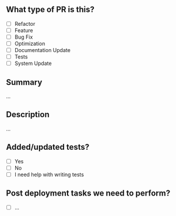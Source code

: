 <!--
     For Work In Progress Pull Requests, please use the Draft PR feature.

     For a timely review/response, please avoid force-pushing additional
     commits if your PR already received reviews or comments.

     Before submitting a Pull Request, please ensure you've done the following:
     - 📖 Read the Advocate Contributing Guide: https://github.com/ouradvocates/.github/docs/create-a-pull-request
     - 📖 Read the Advocate Code of Conduct: https://github.com/ouradvocates/.github/blob/main/CODE_OF_CONDUCT.md
     - 👷‍♀️ Create small PRs. In most cases this will be possible.
     - ✅ Provide tests for your changes.
     - 📝 Use descriptive commit messages.
     - 📗 Update any related documentation and include any relevant screenshots.
-->

## What type of PR is this?

- [ ] Refactor
- [ ] Feature
- [ ] Bug Fix
- [ ] Optimization
- [ ] Documentation Update
- [ ] Tests
- [ ] System Update

## Summary

...

## Description

...

<!--
For pull requests that relate or close an issue, please include them
below if not already linked.

We like to follow [Github's guidance on linking issues to pull requests](https://docs.github.com/en/issues/tracking-your-work-with-issues/linking-a-pull-request-to-an-issue).

ex: [JIRA/DEV-XXX](https://ouradvocates.atlassian.net/browse/DEV-XXX)

For example having the text: "closes #1234" would connect the current pull
request to issue 1234.  And when we merge the pull request, Github will
automatically close the issue.
-->

<!--
If there are post-deployment tasks, note them below.
-->

## Added/updated tests?

- [ ] Yes
- [ ] No
- [ ] I need help with writing tests

## Post deployment tasks we need to perform?

- [ ] ...

